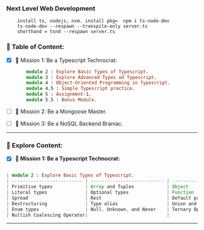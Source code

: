 ### Next Level Web Development
```
    install ts, nodejs, nvm. install pkg=  npm i ts-node-dev
    ts-node-dev --respawn --transpile-only server.ts
    shorthand = tsnd --respawn server.ts
```

### 📗 Table of Content:
- [x] 🎯 Mission 1: Be a Typescript Technocrat:
    ```ts
        module 2 : Explore Basic Types of Typescript.
        module 3 : Explore Advanced Types od Typescript.
        module 4 : Object-Oriented Programming in Typescript.
        module 4.5 : Simple Typescript practice.
        module 5 : Assignment-1.
        module 5.5 : Bonus Module.
    ```
- [ ] 🎯 Mission 2: Be a Mongoose Master.

- [ ] 🎯 Mission 3: Be a NoSQL Backend Braniac.
---

### 📗 Explore Content:
- [x] **🎯 Mission 1: Be a Typescript Technocrat:**
<!-- <details>
<summary>module 2 : Explore Basic Types of Typescript.</summary> 
</details>-->
```ts

| module 2 : Explore Basic Types of Typescript.                                         |
| -------------------------- | --------------------------- | -------------------------- |
| Primitive types            | Array and Tuples            | Object                          |
| Literal types              | Optional types              | Function                        |
| Spread                     | Rest                        | Default parameters              |
| Destructuring              | Type alias                  | Union and Intersection types    |
| Enum types                 | Null, Unknown, and Never    | Ternary Operator                |
| Nullish Coalescing Operator|                             |                                 |

```
---
